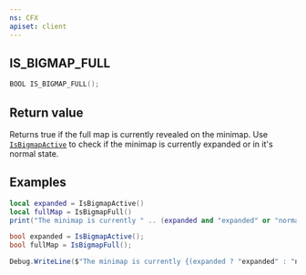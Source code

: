 ```yaml
---
ns: CFX
apiset: client
---
```

## IS_BIGMAP_FULL

```c
BOOL IS_BIGMAP_FULL();
```

## Return value
Returns true if the full map is currently revealed on the minimap. 
Use [`IsBigmapActive`](#_0xFFF65C63) to check if the minimap is currently expanded or in it's normal state.

## Examples
```lua
local expanded = IsBigmapActive()
local fullMap = IsBigmapFull()
print("The minimap is currently " .. (expanded and "expanded" or "normal size") .. " and the full map is currently " .. (fullMap and "revealed" or "not revealed") .. ".")
```
```cs
bool expanded = IsBigmapActive();
bool fullMap = IsBigmapFull();

Debug.WriteLine($"The minimap is currently {(expanded ? "expanded" : "normal size")} and the full map is currently {(fullMap ? "revealed" : "not revealed")}.");
```
